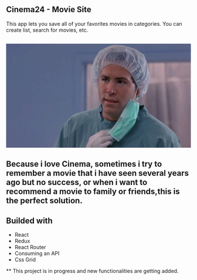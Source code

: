 

## Cinema24 - Movie Site

This app lets you save all of your favorites movies in categories. You can create list, search for movies, etc.
##
![](but-why.gif)

## Because i love Cinema, sometimes i try to remember a movie that i have seen several years ago but no success, or when i want to recommend a movie to family or friends,this is the perfect solution.


## Builded with

- React
- Redux
- React Router
- Consuming an API
- Css Grid

** This project is in progress and new functionalities are getting added.

